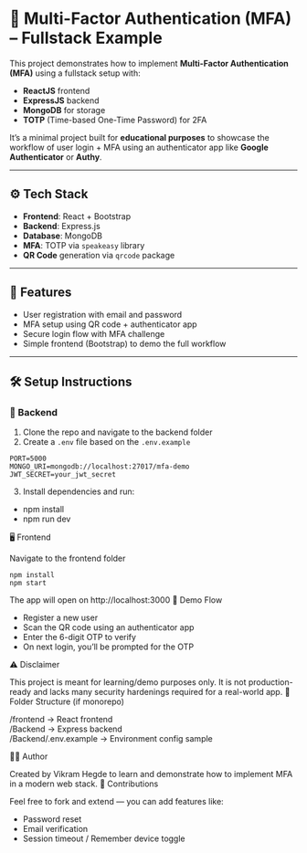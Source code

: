 # 🔐 Multi-Factor Authentication (MFA) – Fullstack Example

This project demonstrates how to implement **Multi-Factor Authentication (MFA)** using a fullstack setup with:

- **ReactJS** frontend
- **ExpressJS** backend
- **MongoDB** for storage
- **TOTP** (Time-based One-Time Password) for 2FA

It’s a minimal project built for **educational purposes** to showcase the workflow of user login + MFA using an authenticator app like **Google Authenticator** or **Authy**.

---

## ⚙️ Tech Stack

- **Frontend**: React + Bootstrap
- **Backend**: Express.js
- **Database**: MongoDB
- **MFA**: TOTP via `speakeasy` library
- **QR Code** generation via `qrcode` package

---

## 🔑 Features

- User registration with email and password
- MFA setup using QR code + authenticator app
- Secure login flow with MFA challenge
- Simple frontend (Bootstrap) to demo the full workflow

---

## 🛠️ Setup Instructions

### 🚀 Backend

1. Clone the repo and navigate to the backend folder
2. Create a `.env` file based on the `.env.example`

```env
PORT=5000
MONGO_URI=mongodb://localhost:27017/mfa-demo
JWT_SECRET=your_jwt_secret
```
3. Install dependencies and run:

- npm install
- npm run dev

🖥️ Frontend

Navigate to the frontend folder

```Run:
npm install
npm start
```

The app will open on http://localhost:3000
📸 Demo Flow
    
- Register a new user
- Scan the QR code using an authenticator app
- Enter the 6-digit OTP to verify
- On next login, you’ll be prompted for the OTP

⚠️ Disclaimer

This project is meant for learning/demo purposes only. It is not production-ready and lacks many security hardenings required for a real-world app.
📂 Folder Structure (if monorepo)

/frontend     → React frontend  
/Backend      → Express backend  
/Backend/.env.example → Environment config sample  

🙋‍♂️ Author

Created by Vikram Hegde to learn and demonstrate how to implement MFA in a modern web stack.
🤝 Contributions

Feel free to fork and extend — you can add features like:
    
- Password reset
- Email verification
- Session timeout / Remember device toggle
